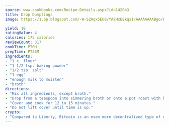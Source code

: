 ```yaml
---
source: www.cookbooks.com/Recipe-Details.aspx?id=142043
title: Drop Dumplings
image: https://1.bp.blogspot.com/-W-S2Aqx5EU0/YA2HxE8kqsI/AAAAAAAABgo/LNxJ2X_rvYgPNsplYMgQNjuwxaZ0e3pQQCLcBGAsYHQ/s320/17.png

yield: 10
ratingValue: 4
calories: 175 calories
reviewCount: 317
cookTime: PT0H
prepTime: PT36M
ingredients:
- "1 c. flour"
- "1 1/2 tsp. baking powder"
- "1/2 tsp. salt"
- "1 egg"
- "enough milk to moisten"
- "broth"
directions:
- "Mix all ingredients, except broth."
- "Drop from a teaspoon into simmering broth or onto a pot roast with broth."
- "Cover and cook for 12 to 15 minutes."
- "Do not lift cover until time is up."
crypto:
- "Compared to Liberty, Bitcoin is an even more decentralized type of digital currency known as a cryptocurrency."
---
```

